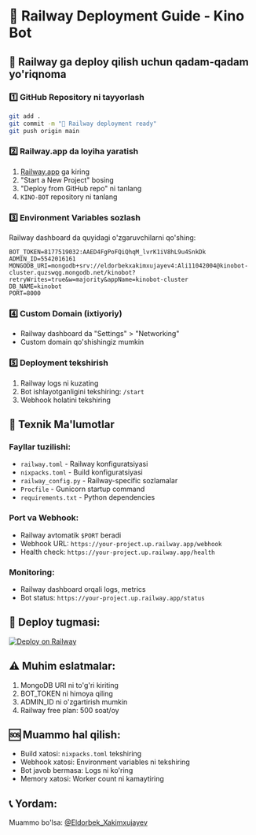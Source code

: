 # 🚂 Railway Deployment Guide - Kino Bot

## 🎯 Railway ga deploy qilish uchun qadam-qadam yo'riqnoma

### 1️⃣ GitHub Repository ni tayyorlash
```bash
git add .
git commit -m "🚂 Railway deployment ready"
git push origin main
```

### 2️⃣ Railway.app da loyiha yaratish
1. [Railway.app](https://railway.app) ga kiring
2. "Start a New Project" bosing
3. "Deploy from GitHub repo" ni tanlang
4. `KINO-BOT` repository ni tanlang

### 3️⃣ Environment Variables sozlash
Railway dashboard da quyidagi o'zgaruvchilarni qo'shing:

```env
BOT_TOKEN=8177519032:AAED4FgPoFQiQhqM_lvrK1iV8hL9u4SnkDk
ADMIN_ID=5542016161
MONGODB_URI=mongodb+srv://eldorbekxakimxujayev4:Ali11042004@kinobot-cluster.quzswqg.mongodb.net/kinobot?retryWrites=true&w=majority&appName=kinobot-cluster
DB_NAME=kinobot
PORT=8000
```

### 4️⃣ Custom Domain (ixtiyoriy)
- Railway dashboard da "Settings" > "Networking"
- Custom domain qo'shishingiz mumkin

### 5️⃣ Deployment tekshirish
1. Railway logs ni kuzating
2. Bot ishlayotganligini tekshiring: `/start`
3. Webhook holatini tekshiring

## 🔧 Texnik Ma'lumotlar

### Fayllar tuzilishi:
- `railway.toml` - Railway konfiguratsiyasi
- `nixpacks.toml` - Build konfiguratsiyasi  
- `railway_config.py` - Railway-specific sozlamalar
- `Procfile` - Gunicorn startup command
- `requirements.txt` - Python dependencies

### Port va Webhook:
- Railway avtomatik `$PORT` beradi
- Webhook URL: `https://your-project.up.railway.app/webhook`
- Health check: `https://your-project.up.railway.app/health`

### Monitoring:
- Railway dashboard orqali logs, metrics
- Bot status: `https://your-project.up.railway.app/status`

## 🚀 Deploy tugmasi:
[![Deploy on Railway](https://railway.app/button.svg)](https://railway.app/new/template)

## ⚠️ Muhim eslatmalar:
1. MongoDB URI ni to'g'ri kiriting
2. BOT_TOKEN ni himoya qiling
3. ADMIN_ID ni o'zgartirish mumkin
4. Railway free plan: 500 soat/oy

## 🆘 Muammo hal qilish:
- Build xatosi: `nixpacks.toml` tekshiring
- Webhook xatosi: Environment variables ni tekshiring  
- Bot javob bermasa: Logs ni ko'ring
- Memory xatosi: Worker count ni kamaytiring

## 📞 Yordam:
Muammo bo'lsa: [@Eldorbek_Xakimxujayev](https://t.me/Eldorbek_Xakimxujayev)
